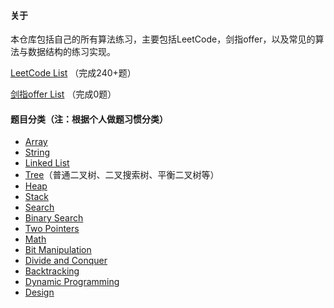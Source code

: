 #### 关于

本仓库包括自己的所有算法练习，主要包括LeetCode，剑指offer，以及常见的算法与数据结构的练习实现。

[LeetCode List](https://github.com/kkBill/algorithm/blob/master/note/LeetCode.md) （完成240+题）

[剑指offer List](https://github.com/kkBill/algorithm/blob/master/note/%E5%89%91%E6%8C%87Offer.md) （完成0题）

#### 题目分类（注：根据个人做题习惯分类）

- [Array](https://github.com/kkBill/algorithm/blob/master/note/Array.md)
- [String](https://github.com/kkBill/algorithm/blob/master/note/String.md)
- [Linked List](https://github.com/kkBill/algorithm/blob/master/note/Linked_List.md)
- [Tree](https://github.com/kkBill/algorithm/blob/master/note/Tree.md)（普通二叉树、二叉搜索树、平衡二叉树等）
- [Heap](https://github.com/kkBill/algorithm/blob/master/note/Heap.md)
- [Stack](https://github.com/kkBill/algorithm/blob/master/note/Stack.md)
- [Search](https://github.com/kkBill/algorithm/blob/master/note/Search.md)
- [Binary Search](https://github.com/kkBill/algorithm/blob/master/note/Binary_Search.md)
- [Two Pointers](https://github.com/kkBill/algorithm/blob/master/note/Two_Pointers.md)
- [Math](https://github.com/kkBill/algorithm/blob/master/note/Math.md)
- [Bit Manipulation](https://github.com/kkBill/algorithm/blob/master/note/Bit_Manipulation.md)
- [Divide and Conquer](https://github.com/kkBill/algorithm/blob/master/note/Divide_and_Conquer.md)
- [Backtracking](https://github.com/kkBill/algorithm/blob/master/note/Backtracking.md)
- [Dynamic Programming](https://github.com/kkBill/algorithm/tree/master/note/DP)
- [Design](https://github.com/kkBill/algorithm/blob/master/note/Design.md)

